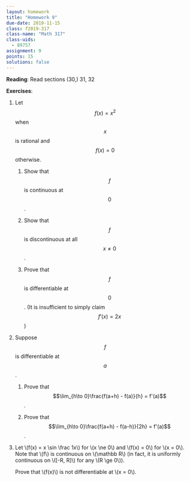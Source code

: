 ```yaml
---
layout: homework
title: "Homework 9"
due-date: 2019-11-15
class: f2019-317
class-name: "Math 317"
class-uids: 
  - 89757
assignment: 9
points: 15
solutions: false
---
```


**Reading**: 
Read sections (30,) 31, 32

**Exercises**:

1.  Let $$f(x) = x^2$$ when $$x$$ is rational and $$f(x) = 0$$ otherwise.

    1.  Show that $$f$$ is continuous at $$0$$.
    
    2.  Show that $$f$$ is discontinuous at all $$x \ne 0$$.
    
    3.  Prove that $$f$$ is differentiable at $$0$$. (It is insufficient to
        simply claim $$f'(x) = 2x$$)

2.  Suppose $$f$$ is differentiable at $$a$$.

    1.  Prove that $$\lim_{h\to 0}\frac{f(a+h) - f(a)}{h} = f'(a)$$.
    
    2.  Prove that $$\lim_{h\to 0}\frac{f(a+h) - f(a-h)}{2h} = f'(a)$$.

3.  Let \\(f(x) = x \sin \frac 1x\\) for \\(x \ne 0\\) and \\(f(x) = 0\\) for
    \\(x = 0\\). Note that \\(f\\) is continuous on \\(\mathbb R\\) (in fact, it
    is uniformly continuous on \\([-R, R]\\) for any \\(R \ge 0\\)).
    
    Prove that \\(f(x)\\) is not differentiable at \\(x = 0\\).
    

